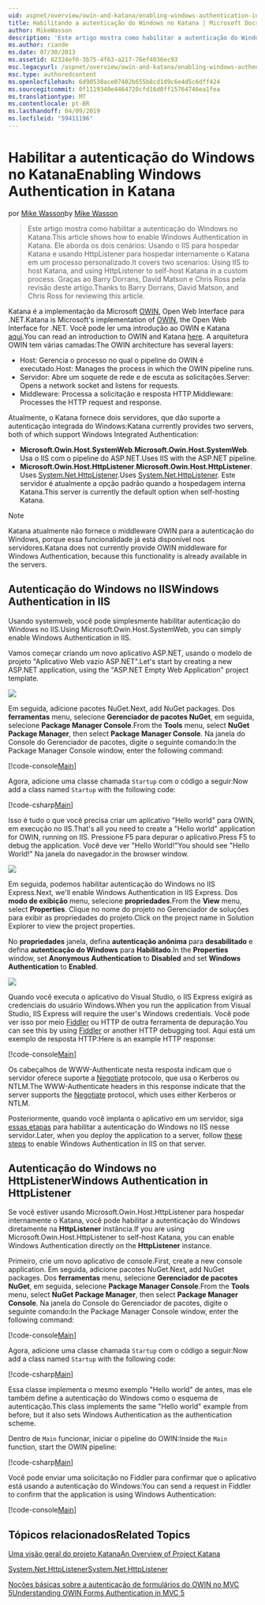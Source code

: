 ```yaml
---
uid: aspnet/overview/owin-and-katana/enabling-windows-authentication-in-katana
title: Habilitando a autenticação do Windows no Katana | Microsoft Docs
author: MikeWasson
description: 'Este artigo mostra como habilitar a autenticação do Windows no Katana. Ele aborda os dois cenários: Usando o IIS para hospedar Katana e usando HttpListener para hospedar internamente Kat...'
ms.author: riande
ms.date: 07/30/2013
ms.assetid: 82324ef0-3b75-4f63-a217-76ef4036ec93
msc.legacyurl: /aspnet/overview/owin-and-katana/enabling-windows-authentication-in-katana
msc.type: authoredcontent
ms.openlocfilehash: 6d90538ace07402b655b8cd1d9c6e4d5c6dff424
ms.sourcegitcommit: 0f1119340e4464720cfd16d0ff15764746ea1fea
ms.translationtype: MT
ms.contentlocale: pt-BR
ms.lasthandoff: 04/09/2019
ms.locfileid: "59411196"
---
```

# <a name="enabling-windows-authentication-in-katana"></a><span data-ttu-id="9575a-104">Habilitar a autenticação do Windows no Katana</span><span class="sxs-lookup"><span data-stu-id="9575a-104">Enabling Windows Authentication in Katana</span></span>

<span data-ttu-id="9575a-105">por [Mike Wasson](https://github.com/MikeWasson)</span><span class="sxs-lookup"><span data-stu-id="9575a-105">by [Mike Wasson](https://github.com/MikeWasson)</span></span>

> <span data-ttu-id="9575a-106">Este artigo mostra como habilitar a autenticação do Windows no Katana.</span><span class="sxs-lookup"><span data-stu-id="9575a-106">This article shows how to enable Windows Authentication in Katana.</span></span> <span data-ttu-id="9575a-107">Ele aborda os dois cenários: Usando o IIS para hospedar Katana e usando HttpListener para hospedar internamente o Katana em um processo personalizado.</span><span class="sxs-lookup"><span data-stu-id="9575a-107">It covers two scenarios: Using IIS to host Katana, and using HttpListener to self-host Katana in a custom process.</span></span> <span data-ttu-id="9575a-108">Graças ao Barry Dorrans, David Matson e Chris Ross pela revisão deste artigo.</span><span class="sxs-lookup"><span data-stu-id="9575a-108">Thanks to Barry Dorrans, David Matson, and Chris Ross for reviewing this article.</span></span>


<span data-ttu-id="9575a-109">Katana é a implementação da Microsoft [OWIN](http://owin.org/), Open Web Interface para .NET.</span><span class="sxs-lookup"><span data-stu-id="9575a-109">Katana is Microsoft's implementation of [OWIN](http://owin.org/), the Open Web Interface for .NET.</span></span> <span data-ttu-id="9575a-110">Você pode ler uma introdução ao OWIN e Katana [aqui](an-overview-of-project-katana.md).</span><span class="sxs-lookup"><span data-stu-id="9575a-110">You can read an introduction to OWIN and Katana [here](an-overview-of-project-katana.md).</span></span> <span data-ttu-id="9575a-111">A arquitetura OWIN tem várias camadas:</span><span class="sxs-lookup"><span data-stu-id="9575a-111">The OWIN architecture has several layers:</span></span>

- <span data-ttu-id="9575a-112">Host: Gerencia o processo no qual o pipeline do OWIN é executado.</span><span class="sxs-lookup"><span data-stu-id="9575a-112">Host: Manages the process in which the OWIN pipeline runs.</span></span>
- <span data-ttu-id="9575a-113">Servidor: Abre um soquete de rede e de escuta as solicitações.</span><span class="sxs-lookup"><span data-stu-id="9575a-113">Server: Opens a network socket and listens for requests.</span></span>
- <span data-ttu-id="9575a-114">Middleware: Processa a solicitação e resposta HTTP.</span><span class="sxs-lookup"><span data-stu-id="9575a-114">Middleware: Processes the HTTP request and response.</span></span>

<span data-ttu-id="9575a-115">Atualmente, o Katana fornece dois servidores, que dão suporte a autenticação integrada do Windows:</span><span class="sxs-lookup"><span data-stu-id="9575a-115">Katana currently provides two servers, both of which support Windows Integrated Authentication:</span></span>

- <span data-ttu-id="9575a-116">**Microsoft.Owin.Host.SystemWeb**.</span><span class="sxs-lookup"><span data-stu-id="9575a-116">**Microsoft.Owin.Host.SystemWeb**.</span></span> <span data-ttu-id="9575a-117">Usa o IIS com o pipeline do ASP.NET.</span><span class="sxs-lookup"><span data-stu-id="9575a-117">Uses IIS with the ASP.NET pipeline.</span></span>
- <span data-ttu-id="9575a-118">**Microsoft.Owin.Host.HttpListener**.</span><span class="sxs-lookup"><span data-stu-id="9575a-118">**Microsoft.Owin.Host.HttpListener**.</span></span> <span data-ttu-id="9575a-119">Uses [System.Net.HttpListener](https://msdn.microsoft.com/library/system.net.httplistener.aspx).</span><span class="sxs-lookup"><span data-stu-id="9575a-119">Uses [System.Net.HttpListener](https://msdn.microsoft.com/library/system.net.httplistener.aspx).</span></span> <span data-ttu-id="9575a-120">Este servidor é atualmente a opção padrão quando a hospedagem interna Katana.</span><span class="sxs-lookup"><span data-stu-id="9575a-120">This server is currently the default option when self-hosting Katana.</span></span>

> [!NOTE]
> <span data-ttu-id="9575a-121">Katana atualmente não fornece o middleware OWIN para a autenticação do Windows, porque essa funcionalidade já está disponível nos servidores.</span><span class="sxs-lookup"><span data-stu-id="9575a-121">Katana does not currently provide OWIN middleware for Windows Authentication, because this functionality is already available in the servers.</span></span>

## <a name="windows-authentication-in-iis"></a><span data-ttu-id="9575a-122">Autenticação do Windows no IIS</span><span class="sxs-lookup"><span data-stu-id="9575a-122">Windows Authentication in IIS</span></span>

<span data-ttu-id="9575a-123">Usando systemweb, você pode simplesmente habilitar autenticação do Windows no IIS.</span><span class="sxs-lookup"><span data-stu-id="9575a-123">Using Microsoft.Owin.Host.SystemWeb, you can simply enable Windows Authentication in IIS.</span></span>

<span data-ttu-id="9575a-124">Vamos começar criando um novo aplicativo ASP.NET, usando o modelo de projeto "Aplicativo Web vazio ASP.NET".</span><span class="sxs-lookup"><span data-stu-id="9575a-124">Let's start by creating a new ASP.NET application, using the "ASP.NET Empty Web Application" project template.</span></span>

![](enabling-windows-authentication-in-katana/_static/image1.png)

<span data-ttu-id="9575a-125">Em seguida, adicione pacotes NuGet.</span><span class="sxs-lookup"><span data-stu-id="9575a-125">Next, add NuGet packages.</span></span> <span data-ttu-id="9575a-126">Dos **ferramentas** menu, selecione **Gerenciador de pacotes NuGet**, em seguida, selecione **Package Manager Console**.</span><span class="sxs-lookup"><span data-stu-id="9575a-126">From the **Tools** menu, select **NuGet Package Manager**, then select **Package Manager Console**.</span></span> <span data-ttu-id="9575a-127">Na janela do Console do Gerenciador de pacotes, digite o seguinte comando:</span><span class="sxs-lookup"><span data-stu-id="9575a-127">In the Package Manager Console window, enter the following command:</span></span>

[!code-console[Main](enabling-windows-authentication-in-katana/samples/sample1.cmd)]

<span data-ttu-id="9575a-128">Agora, adicione uma classe chamada `Startup` com o código a seguir:</span><span class="sxs-lookup"><span data-stu-id="9575a-128">Now add a class named `Startup` with the following code:</span></span>

[!code-csharp[Main](enabling-windows-authentication-in-katana/samples/sample2.cs)]

<span data-ttu-id="9575a-129">Isso é tudo o que você precisa criar um aplicativo "Hello world" para OWIN, em execução no IIS.</span><span class="sxs-lookup"><span data-stu-id="9575a-129">That's all you need to create a "Hello world" application for OWIN, running on IIS.</span></span> <span data-ttu-id="9575a-130">Pressione F5 para depurar o aplicativo.</span><span class="sxs-lookup"><span data-stu-id="9575a-130">Press F5 to debug the application.</span></span> <span data-ttu-id="9575a-131">Você deve ver "Hello World!"</span><span class="sxs-lookup"><span data-stu-id="9575a-131">You should see "Hello World!"</span></span> <span data-ttu-id="9575a-132">Na janela do navegador.</span><span class="sxs-lookup"><span data-stu-id="9575a-132">in the browser window.</span></span>

![](enabling-windows-authentication-in-katana/_static/image2.png)

<span data-ttu-id="9575a-133">Em seguida, podemos habilitar autenticação do Windows no IIS Express.</span><span class="sxs-lookup"><span data-stu-id="9575a-133">Next, we'll enable Windows Authentication in IIS Express.</span></span> <span data-ttu-id="9575a-134">Dos **modo de exibição** menu, selecione **propriedades**.</span><span class="sxs-lookup"><span data-stu-id="9575a-134">From the **View** menu, select **Properties**.</span></span> <span data-ttu-id="9575a-135">Clique no nome do projeto no Gerenciador de soluções para exibir as propriedades do projeto.</span><span class="sxs-lookup"><span data-stu-id="9575a-135">Click on the project name in Solution Explorer to view the project properties.</span></span>

<span data-ttu-id="9575a-136">No **propriedades** janela, defina **autenticação anônima** para **desabilitado** e defina **autenticação do Windows** para  **Habilitado**.</span><span class="sxs-lookup"><span data-stu-id="9575a-136">In the **Properties** window, set **Anonymous Authentication** to **Disabled** and set **Windows Authentication** to **Enabled**.</span></span>

![](enabling-windows-authentication-in-katana/_static/image3.png)

<span data-ttu-id="9575a-137">Quando você executa o aplicativo do Visual Studio, o IIS Express exigirá as credenciais do usuário Windows.</span><span class="sxs-lookup"><span data-stu-id="9575a-137">When you run the application from Visual Studio, IIS Express will require the user's Windows credentials.</span></span> <span data-ttu-id="9575a-138">Você pode ver isso por meio [Fiddler](http://fiddler2.com/home) ou HTTP de outra ferramenta de depuração.</span><span class="sxs-lookup"><span data-stu-id="9575a-138">You can see this by using [Fiddler](http://fiddler2.com/home) or another HTTP debugging tool.</span></span> <span data-ttu-id="9575a-139">Aqui está um exemplo de resposta HTTP:</span><span class="sxs-lookup"><span data-stu-id="9575a-139">Here is an example HTTP response:</span></span>

[!code-console[Main](enabling-windows-authentication-in-katana/samples/sample3.cmd?highlight=1,5-6)]

<span data-ttu-id="9575a-140">Os cabeçalhos de WWW-Authenticate nesta resposta indicam que o servidor oferece suporte a [Negotiate](http://www.ietf.org/rfc/rfc4559.txt) protocolo, que usa o Kerberos ou NTLM.</span><span class="sxs-lookup"><span data-stu-id="9575a-140">The WWW-Authenticate headers in this response indicate that the server supports the [Negotiate](http://www.ietf.org/rfc/rfc4559.txt) protocol, which uses either Kerberos or NTLM.</span></span>

<span data-ttu-id="9575a-141">Posteriormente, quando você implanta o aplicativo em um servidor, siga [essas etapas](https://www.iis.net/configreference/system.webserver/security/authentication/windowsauthentication) para habilitar a autenticação do Windows no IIS nesse servidor.</span><span class="sxs-lookup"><span data-stu-id="9575a-141">Later, when you deploy the application to a server, follow [these steps](https://www.iis.net/configreference/system.webserver/security/authentication/windowsauthentication) to enable Windows Authentication in IIS on that server.</span></span>

## <a name="windows-authentication-in-httplistener"></a><span data-ttu-id="9575a-142">Autenticação do Windows no HttpListener</span><span class="sxs-lookup"><span data-stu-id="9575a-142">Windows Authentication in HttpListener</span></span>

<span data-ttu-id="9575a-143">Se você estiver usando Microsoft.Owin.Host.HttpListener para hospedar internamente o Katana, você pode habilitar a autenticação do Windows diretamente na **HttpListener** instância.</span><span class="sxs-lookup"><span data-stu-id="9575a-143">If you are using Microsoft.Owin.Host.HttpListener to self-host Katana, you can enable Windows Authentication directly on the **HttpListener** instance.</span></span>

<span data-ttu-id="9575a-144">Primeiro, crie um novo aplicativo de console.</span><span class="sxs-lookup"><span data-stu-id="9575a-144">First, create a new console application.</span></span> <span data-ttu-id="9575a-145">Em seguida, adicione pacotes NuGet.</span><span class="sxs-lookup"><span data-stu-id="9575a-145">Next, add NuGet packages.</span></span> <span data-ttu-id="9575a-146">Dos **ferramentas** menu, selecione **Gerenciador de pacotes NuGet**, em seguida, selecione **Package Manager Console**.</span><span class="sxs-lookup"><span data-stu-id="9575a-146">From the **Tools** menu, select **NuGet Package Manager**, then select **Package Manager Console**.</span></span> <span data-ttu-id="9575a-147">Na janela do Console do Gerenciador de pacotes, digite o seguinte comando:</span><span class="sxs-lookup"><span data-stu-id="9575a-147">In the Package Manager Console window, enter the following command:</span></span>

[!code-console[Main](enabling-windows-authentication-in-katana/samples/sample4.cmd)]

<span data-ttu-id="9575a-148">Agora, adicione uma classe chamada `Startup` com o código a seguir:</span><span class="sxs-lookup"><span data-stu-id="9575a-148">Now add a class named `Startup` with the following code:</span></span>

[!code-csharp[Main](enabling-windows-authentication-in-katana/samples/sample5.cs)]

<span data-ttu-id="9575a-149">Essa classe implementa o mesmo exemplo "Hello world" de antes, mas ele também define a autenticação do Windows como o esquema de autenticação.</span><span class="sxs-lookup"><span data-stu-id="9575a-149">This class implements the same "Hello world" example from before, but it also sets Windows Authentication as the authentication scheme.</span></span>

<span data-ttu-id="9575a-150">Dentro de `Main` funcionar, iniciar o pipeline do OWIN:</span><span class="sxs-lookup"><span data-stu-id="9575a-150">Inside the `Main` function, start the OWIN pipeline:</span></span>

[!code-csharp[Main](enabling-windows-authentication-in-katana/samples/sample6.cs)]

<span data-ttu-id="9575a-151">Você pode enviar uma solicitação no Fiddler para confirmar que o aplicativo está usando a autenticação do Windows:</span><span class="sxs-lookup"><span data-stu-id="9575a-151">You can send a request in Fiddler to confirm that the application is using Windows Authentication:</span></span>

[!code-console[Main](enabling-windows-authentication-in-katana/samples/sample7.cmd?highlight=1,4-5)]

## <a name="related-topics"></a><span data-ttu-id="9575a-152">Tópicos relacionados</span><span class="sxs-lookup"><span data-stu-id="9575a-152">Related Topics</span></span>

[<span data-ttu-id="9575a-153">Uma visão geral do projeto Katana</span><span class="sxs-lookup"><span data-stu-id="9575a-153">An Overview of Project Katana</span></span>](an-overview-of-project-katana.md)

[<span data-ttu-id="9575a-154">System.Net.HttpListener</span><span class="sxs-lookup"><span data-stu-id="9575a-154">System.Net.HttpListener</span></span>](https://msdn.microsoft.com/library/system.net.httplistener.aspx)

[<span data-ttu-id="9575a-155">Noções básicas sobre a autenticação de formulários do OWIN no MVC 5</span><span class="sxs-lookup"><span data-stu-id="9575a-155">Understanding OWIN Forms Authentication in MVC 5</span></span>](https://blogs.msdn.com/b/webdev/archive/2013/07/03/understanding-owin-forms-authentication-in-mvc-5.aspx)
